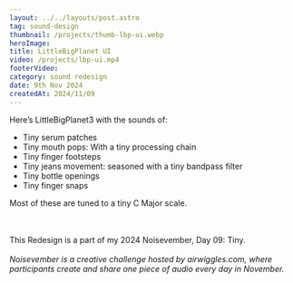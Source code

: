 ```yaml
---
layout: ../../layouts/post.astro
tag: sound-design
thumbnail: /projects/thumb-lbp-ui.webp
heroImage:
title: LittleBigPlanet UI
video: /projects/lbp-ui.mp4
footerVideo: 
category: sound redesign
date: 9th Nov 2024
createdAt: 2024/11/09
---
```

<p>Here’s LittleBigPlanet3 with the sounds of:</p>
<ul>
  <li>Tiny serum patches</li>
  <li>Tiny mouth pops: With a tiny processing chain</li>
  <li>Tiny finger footsteps</li>
  <li>Tiny jeans movement: seasoned with a tiny bandpass filter</li>
  <li>Tiny bottle openings</li>
  <li>Tiny finger snaps</li>
</ul>

<p>Most of these are tuned to a tiny C Major scale.</p>
<br>
<br>
<div>
This Redesign is a part of my 2024 Noisevember, Day 09: Tiny.
</div>
<br>
<div>
    <i>Noisevember is a creative challenge hosted by airwiggles.com, where participants create and share one piece of audio every day in November.</i>
</div>